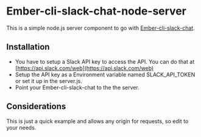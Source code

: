 # Ember-cli-slack-chat-node-server

This is a simple node.js server component to go with [Ember-cli-slack-chat](https://github.com/fiddler/ember-cli-slack-chat).

## Installation

* You have to setup a Slack API key to access the API. You can do that at [https://api.slack.com/web](https://api.slack.com/web)
* Setup the API key as a Environment variable named SLACK_API_TOKEN or set it up in the server.js.
* Point your Ember-cli-slack-chat to the the server.

## Considerations

This is just a quick example and allows any origin for requests, so edit to your needs.

